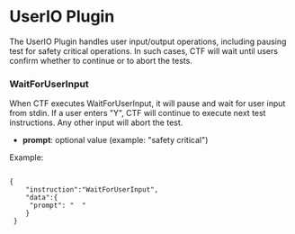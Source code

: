 # UserIO Plugin

The UserIO Plugin handles user input/output operations, including pausing test for safety critical operations. In such cases, CTF will wait until users confirm whether to continue or to abort the tests. 

### WaitForUserInput 

When CTF executes WaitForUserInput, it will pause and wait for user input from stdin. If a user enters "Y", CTF will continue to execute next test instructions. 
Any other input will abort the test. 

- **prompt**: optional value (example: "safety critical")


Example:
<pre><code>
{
    "instruction":"WaitForUserInput",
    "data":{
     "prompt": "  " 
    }      
 }
</code></pre>

